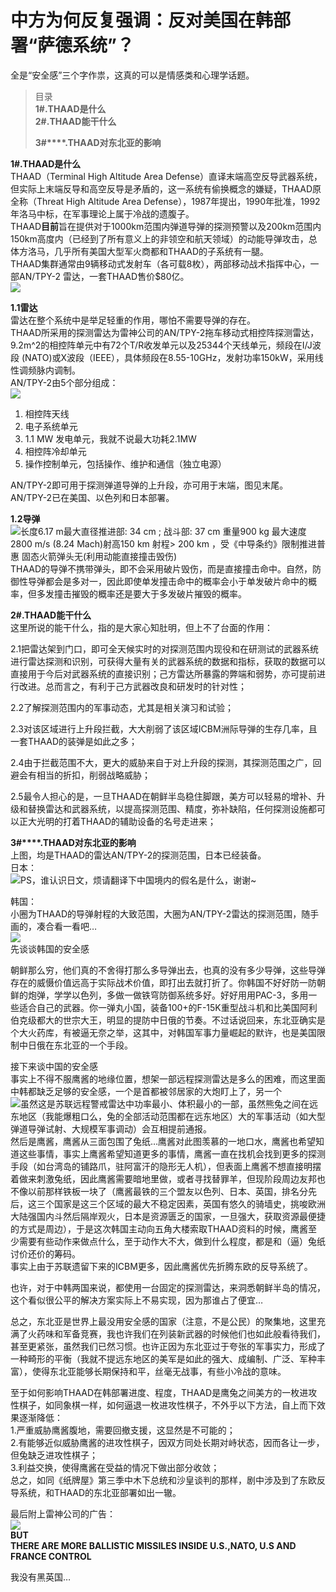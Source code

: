 # 中方为何反复强调：反对美国在韩部署“萨德系统”？

全是“安全感”三个字作祟，这真的可以是情感类和心理学话题。  

> 目录  
> **1#.THAAD是什么**  
> **2#.THAAD能干什么**  
>   
> **3#****.THAAD对东北亚的影响**

**1#.THAAD是什么**  
THAAD（Terminal High Altitude Area Defense）直译末端高空反导武器系统，但实际上末端反导和高空反导是矛盾的，这一系统有偷换概念的嫌疑，THAAD原全称（Threat High Altitude Area Defense），1987年提出，1990年批准，1992年洛马中标，在军事理论上属于冷战的遗腹子。  
THAAD**目前**旨在提供对于1000km范围内弹道导弹的探测预警以及200km范围内150km高度内（已经到了所有意义上的非领空和航天领域）的动能导弹攻击，总体方洛马，几乎所有美国大型军火商都和THAAD的子系统有一腿。  
THAAD集群通常由9辆移动式发射车（各可载8枚），两部移动战术指挥中心，一部AN/TPY-2 雷达，一套THAAD售价$80亿。  
![](https://pic1.zhimg.com/9942bd7f5be6d3af1ea70891adafae10_b.jpg)  

**1.1雷达**  
雷达在整个系统中是举足轻重的作用，哪怕不需要导弹的存在。  
THAAD所采用的探测雷达为雷神公司的AN/TPY-2拖车移动式相控阵探测雷达，9.2m^2的相控阵单元中有72个T/R收发单元以及25344个天线单元，频段在I/J波段 (NATO)或X波段（IEEE），具体频段在8.55-10GHz，发射功率150kW，采用线性调频脉内调制。  
AN/TPY-2由5个部分组成：  
![](https://pic3.zhimg.com/981d004c62f5e71f0aab347229f7d402_b.jpg)

1.  相控阵天线
2.  电子系统单元
3.  1.1 MW 发电单元，我就不说最大功耗2.1MW
4.  相控阵冷却单元
5.  操作控制单元，包括操作、维护和通信（独立电源）

AN/TPY-2即可用于探测弹道导弹的上升段，亦可用于末端，图见末尾。  
AN/TPY-2已在美国、以色列和日本部署。  

**1.2导弹**  
![](https://pic4.zhimg.com/9c1faf8aa07e4f4b9fa064b3e09a70e3_b.jpg)长度6.17 m最大直径推进部: 34 cm ; 战斗部: 37 cm 重量900 kg 最大速度2800 m/s (8.24 Mach)射高150 km 射程> 200 km ，受《中导条约》限制推进普惠 固态火箭弹头无(利用动能直接撞击毁伤)  
THAAD的导弹不携带弹头，即不会采用破片毁伤，而是直接撞击命中。自然，防御性导弹都会是多对一，因此即使单发撞击命中的概率会小于单发破片命中的概率，但多发撞击摧毁的概率还是要大于多发破片摧毁的概率。  

**2#.THAAD能干什么**  
这里所说的能干什么，指的是大家心知肚明，但上不了台面的作用：  

2.1把雷达架到门口，即可全天候实时的对探测范围内现役和在研测试的武器系统进行雷达探测和识别，可获得大量有关的武器系统的数据和指标，获取的数据可以直接用于今后对武器系统的直接识别；己方雷达所暴露的弊端和弱势，亦可提前进行改进。总而言之，有利于己方武器改良和研发时的针对性；  

2.2了解探测范围内的军事动态，尤其是相关演习和试验；  

2.3对该区域进行上升段拦截，大大削弱了该区域ICBM洲际导弹的生存几率，且一套THAAD的装弹是如此之多；  

2.4由于拦截范围不大，更大的威胁来自于对上升段的探测，其探测范围之广，回避会有相当的折扣，削弱战略威胁；  

2.5最令人担心的是，一旦THAAD在朝鲜半岛稳住脚跟，美方可以轻易的增补、升级和替换雷达和武器系统，以提高探测范围、精度，弥补缺陷，任何探测设施都可以正大光明的打着THAAD的辅助设备的名号走进来；  

**3#****.THAAD对东北亚的影响**  
上图，均是THAAD的雷达AN/TPY-2的探测范围，日本已经装备。  
日本：  
![](https://pic3.zhimg.com/b380f2119eeec6ad5cc6ff67245e533a_b.jpg)PS，谁认识日文，烦请翻译下中国境内的假名是什么，谢谢~  

韩国：  
小圈为THAAD的导弹射程的大致范围，大圈为AN/TPY-2雷达的探测范围，随手画的，凑合看一看吧…  
![](https://pic3.zhimg.com/db650c8088f6d49f3cc62d0677bc743a_b.jpg)  
先谈谈韩国的安全感  

朝鲜那么穷，他们真的不舍得打那么多导弹出去，也真的没有多少导弹，这些导弹存在的威慑价值远高于实际战术价值，即打出去就打折了。你韩国不好好防一防朝鲜的炮弹，学学以色列，多做一做铁穹防御系统多好。好好用用PAC-3，多用一些适合自己的武器。你一弹丸小国，装备100+的F-15K重型战斗机和比美国阿利伯克级都大的世宗大王，明显的提防中日俄的节奏。不过话说回来，东北亚确实是个大火药库，有被逼无奈之举，这其中，对韩国军事力量崛起的默许，也是美国限制中日俄在东北亚的一个手段。  

接下来谈中国的安全感  
事实上不得不服鹰酱的地缘位置，想架一部远程探测雷达是多么的困难，而这里面中韩都缺乏足够的安全感，一个是首都被邻居家的大炮盯上了，另一个  
![](https://pic3.zhimg.com/0a404dfe222405131cbf3c9a4edf5a4a_b.jpg)虽然这是苏联远程警戒雷达中功率最小、体积最小的一部，虽然熊兔之间在远东地区（我能爆粗口么，兔的全部活动范围都在远东地区）大的军事活动（如大型弹道导弹试射、大规模军事调动）会互相提前通报。  
然后是鹰酱，鹰酱从三面包围了兔纸…鹰酱对此图羡慕的一地口水，鹰酱也希望知道这些事情，事实上鹰酱希望知道更多的事情，鹰酱一直在找机会找到更多的探测手段（如台湾岛的铺路爪，驻阿富汗的隐形无人机），但表面上鹰酱不想直接明摆着做来刺激兔纸，因此鹰酱需要暗地里做，或者寻找替罪羊，但现阶段周边友邦也不像以前那样铁板一块了（鹰酱最铁的三个盟友以色列、日本、英国，排名分先后，这三个国家是这三个区域的最大不稳定因素，英国有悠久的骑墙史，挑唆欧洲大陆强国内斗然后隔岸观火，日本是资源匮乏的国家，一旦强大，获取资源最便捷的方式是周边），于是这次韩国主动向五角大楼索取THAAD资料的时候，鹰酱至少需要有些动作来做点什么，至于动作大不大，做到什么程度，都是和（逼）兔纸讨价还价的筹码。  
事实上由于苏联遗留下来的ICBM更多，因此鹰酱优先折腾东欧的反导系统了。  

也许，对于中韩两国来说，都使用一台固定的探测雷达，来洞悉朝鲜半岛的情况，这个看似很公平的解决方案实际上不易实现，因为那谁占了便宜…  

总之，东北亚是世界上最没用安全感的国家（注意，不是公民）的聚集地，这里充满了火药味和军备竞赛，我也许我们在列装新武器的时候他们也如此般看待我们，甚至更紧张，虽然我们已然习惯。也许正因为东北亚过于夸张的军事实力，形成了一种畸形的平衡（我就不提远东地区的美军是如此的强大、成编制、广泛、军种丰富），使得东北亚能够长期保持和平，丝毫无战事，有些小冷战的意味。  

至于如何影响THAAD在韩部署进度、程度，THAAD是鹰兔之间美方的一枚进攻性棋子，如同象棋一样，如何逼退一枚进攻性棋子，不外乎以下方法，自上而下效果逐渐降低：  
1.严重威胁鹰酱腹地，需要回撤支援，这显然是不可能的；  
2.有能够近似威胁鹰酱的进攻性棋子，因双方同处长期对峙状态，因而各让一步，但兔缺乏进攻性棋子；  
3.利益交换，使得鹰酱在受益的情况下做出部分收敛；  
总之，如同《纸牌屋》第三季中木下总统和沙皇谈判的那样，剧中涉及到了东欧反导系统，和THAAD的东北亚部署如出一辙。  

最后附上雷神公司的广告：  
![](https://pic1.zhimg.com/c8d405a99dd6be8a2b1ba34b7aa975c4_b.jpg)  
**BUT**  
**THERE ARE MORE BALLISTIC MISSILES INSIDE U.S.,NATO, U.S AND FRANCE CONTROL**  

我没有黑英国…